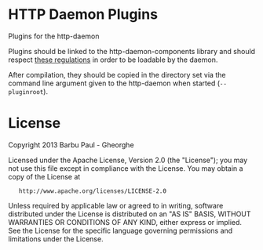 HTTP Daemon Plugins
===================
Plugins for the http-daemon

Plugins should be linked to the http-daemon-components library and should
respect [these regulations](https://qt-project.org/doc/qt-4.8/plugins-howto.html#the-lower-level-api-extending-qt-applications)
in order to be loadable by the daemon.

After compilation, they should be copied in the directory set via the command
line argument given to the http-daemon when started (`--pluginroot`).

License
=======
Copyright 2013 Barbu Paul - Gheorghe

   Licensed under the Apache License, Version 2.0 (the "License");
   you may not use this file except in compliance with the License.
   You may obtain a copy of the License at

       http://www.apache.org/licenses/LICENSE-2.0

   Unless required by applicable law or agreed to in writing, software
   distributed under the License is distributed on an "AS IS" BASIS,
   WITHOUT WARRANTIES OR CONDITIONS OF ANY KIND, either express or implied.
   See the License for the specific language governing permissions and
   limitations under the License.
